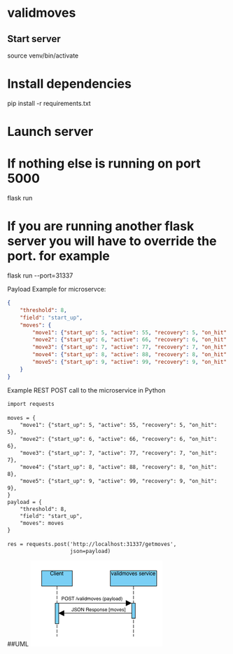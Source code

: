 # validmoves
## Start server
source venv/bin/activate

# Install dependencies
pip install -r requirements.txt

# Launch server
# If nothing else is running on port 5000
flask run

# If you are running another flask server you will have to override the port. for example
flask run --port=31337



Payload Example for microservce:
```json
{
    "threshold": 8,
    "field": "start_up",
    "moves": {
        "move1": {"start_up": 5, "active": 55, "recovery": 5, "on_hit": 5},
        "move2": {"start_up": 6, "active": 66, "recovery": 6, "on_hit": 6},
        "move3": {"start_up": 7, "active": 77, "recovery": 7, "on_hit": 7},
        "move4": {"start_up": 8, "active": 88, "recovery": 8, "on_hit": 8},
        "move5": {"start_up": 9, "active": 99, "recovery": 9, "on_hit": 9},
    }
}
```

Example REST POST call to the microservice in Python
```
import requests

moves = {
    "move1": {"start_up": 5, "active": 55, "recovery": 5, "on_hit": 5},
    "move2": {"start_up": 6, "active": 66, "recovery": 6, "on_hit": 6},
    "move3": {"start_up": 7, "active": 77, "recovery": 7, "on_hit": 7},
    "move4": {"start_up": 8, "active": 88, "recovery": 8, "on_hit": 8},
    "move5": {"start_up": 9, "active": 99, "recovery": 9, "on_hit": 9},
}
payload = {
    "threshold": 8,
    "field": "start_up",
    "moves": moves
}

res = requests.post('http://localhost:31337/getmoves', 
                    json=payload)
```


##UML
![UML Sequence](uml2.png)